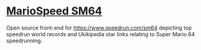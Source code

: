 # [MarioSpeed SM64](https://mariospeed.github.io/sm64)
Open source front-end for https://www.speedrun.com/sm64 depicting top speedrun world records and Ukikipedia star links relating to Super Mario 64 speedrunning.
